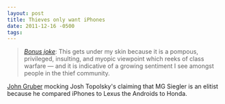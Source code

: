 ```yaml
---
layout: post
title: Thieves only want iPhones
date: 2011-12-16 -0500
tags: 
---
```


> <a href="http://theverge.com/2011/12/15/2638611/horseshit">*Bonus joke*</a>: This gets under my skin because it is a pompous, privileged, insulting, and myopic viewpoint which reeks of class warfare &mdash; and it is indicative of a growing sentiment I see amongst people in the thief community.

[John Gruber](http://daringfireball.net/linked/2011/12/16/prowlers) mocking Josh Topolsky's claiming that MG Siegler is an elitist because he compared iPhones to Lexus the Androids to Honda.